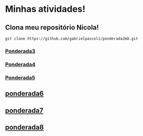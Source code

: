 # Minhas atividades!

## Clona meu repositório Nicola!
```
git clone https://github.com/gabrielpascoli/ponderada2m8.git
```

### [Ponderada3](https://github.com/gabrielpascoli/ponderada2m8/tree/main/src/ponderada3)

### [Ponderada4](https://github.com/gabrielpascoli/ponderada2m8/tree/main/src/ponderada4)

### [Ponderada5](https://github.com/gabrielpascoli/ponderada2m8/tree/main/src/ponderada5)

## [ponderada6](https://github.com/gabrielpascoli/ponderada2m8/tree/main/src/ponderada6)

## [ponderada7](https://github.com/gabrielpascoli/ponderada2m8/tree/main/src/ponderada7)

## [ponderada8](https://github.com/gabrielpascoli/ponderada2m8/tree/main/src/ponderada8)